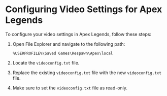 # Configuring Video Settings for Apex Legends

To configure your video settings in Apex Legends, follow these steps:

1. Open File Explorer and navigate to the following path:
   ```
   %USERPROFILE%\Saved Games\Respawn\Apex\local
   ```

2. Locate the `videoconfig.txt` file.

3. Replace the existing `videoconfig.txt` file with the new `videoconfig.txt` file.

4. Make sure to set the `videoconfig.txt` file as read-only.
